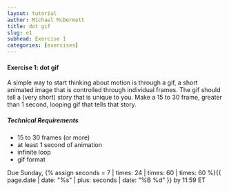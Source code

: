 ```yaml
---
layout: tutorial
author: Michael McDermott
title: dot gif
slug: e1
subhead: Exercise 1
categories: [exercises]
---
```

#### Exercise 1: dot gif

A simple way to start thinking about motion is through a gif, a short animated image that is controlled through individual frames. The gif should tell a (very short) story that is unique to you.  Make a 15 to 30 frame, greater than 1 second, looping gif that tells that story.

##### Technical Requirements

* 15 to 30 frames (or more)
* at least 1 second of animation
* infinite loop
* gif format

<span class="due">Due Sunday, {% assign seconds = 7 | times: 24 | times: 60 | times: 60 %}{{ page.date | date: "%s" | plus: seconds | date: "%B %d" }} by 11:59 ET</span>
